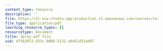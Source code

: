 ```yaml
---
content_type: resource
description: ''
file: https://ol-ocw-studio-app-production.s3.amazonaws.com/courses/res-18-009-learn-differential-equations-up-close-with-gilbert-strang-and-cleve-moler-fall-2015/df562072253c90865122a6451d32ad87_MJUjSKew4nQ.pdf
file_type: application/pdf
learning_resource_types: []
resourcetype: Document
title: 3play pdf file
uid: df562072-253c-9086-5122-a6451d32ad87
---
```

